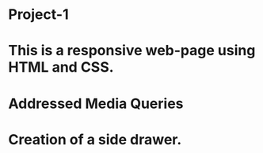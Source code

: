 # Project-1
# This is a responsive web-page using HTML and CSS.
# Addressed Media Queries
# Creation of a side drawer.
